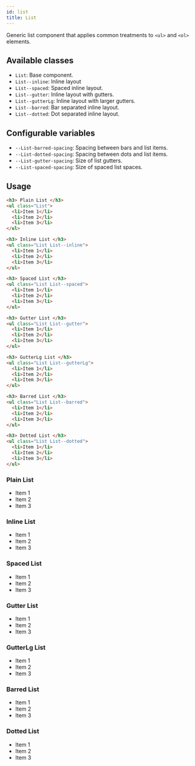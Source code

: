 ```yaml
---
id: list
title: List
---
```


<a class="SourceView-page" href="https://github.com/aptuitiv/cacao/blob/master/src/css/components/list/list.css"></a>

Generic list component that applies common treatments to `<ul>` and 
`<ol>` elements.


## Available classes

* `List`: Base component.
* `List--inline`: Inline layout
* `List--spaced`: Spaced inline layout.
* `List--gutter`: Inline layout with gutters.
* `List--gutterLg`: Inline layout with larger gutters.
* `List--barred`: Bar separated inline layout.
* `List--dotted`: Dot separated inline layout.


## Configurable variables

* `--List-barred-spacing`: Spacing between bars and list items.
* `--List-dotted-spacing`: Spacing between dots and list items.
* `--List-gutter-spacing`: Size of list gutters.
* `--List-spaced-spacing`: Size of spaced list spaces.


## Usage

<div class="CodeSample">
<!--DOCUSAURUS_CODE_TABS-->

<!--HTML-->
```html
<h3> Plain List </h3>
<ul class="List">
  <li>Item 1</li>
  <li>Item 2</li>
  <li>Item 3</li>
</ul>

<h3> Inline List </h3>
<ul class="List List--inline">
  <li>Item 1</li>
  <li>Item 2</li>
  <li>Item 3</li>
</ul>

<h3> Spaced List </h3>
<ul class="List List--spaced">
  <li>Item 1</li>
  <li>Item 2</li>
  <li>Item 3</li>
</ul>

<h3> Gutter List </h3>
<ul class="List List--gutter">
  <li>Item 1</li>
  <li>Item 2</li>
  <li>Item 3</li>
</ul>

<h3> GutterLg List </h3>
<ul class="List List--gutterLg">
  <li>Item 1</li>
  <li>Item 2</li>
  <li>Item 3</li>
</ul>

<h3> Barred List </h3>
<ul class="List List--barred">
  <li>Item 1</li>
  <li>Item 2</li>
  <li>Item 3</li>
</ul>

<h3> Dotted List </h3>
<ul class="List List--dotted">
  <li>Item 1</li>
  <li>Item 2</li>
  <li>Item 3</li>
</ul>
```
<!--END_DOCUSAURUS_CODE_TABS-->
<h3> Plain List </h3>
<ul class="List">
  <li>Item 1</li>
  <li>Item 2</li>
  <li>Item 3</li>
</ul>

<h3> Inline List </h3>
<ul class="List List--inline">
  <li>Item 1</li>
  <li>Item 2</li>
  <li>Item 3</li>
</ul>

<h3> Spaced List </h3>
<ul class="List List--spaced">
  <li>Item 1</li>
  <li>Item 2</li>
  <li>Item 3</li>
</ul>

<h3> Gutter List </h3>
<ul class="List List--gutter">
  <li>Item 1</li>
  <li>Item 2</li>
  <li>Item 3</li>
</ul>

<h3> GutterLg List </h3>
<ul class="List List--gutterLg">
  <li>Item 1</li>
  <li>Item 2</li>
  <li>Item 3</li>
</ul>

<h3> Barred List </h3>
<ul class="List List--barred">
  <li>Item 1</li>
  <li>Item 2</li>
  <li>Item 3</li>
</ul>

<h3> Dotted List </h3>
<ul class="List List--dotted">
  <li>Item 1</li>
  <li>Item 2</li>
  <li>Item 3</li>
</ul>

</div>
